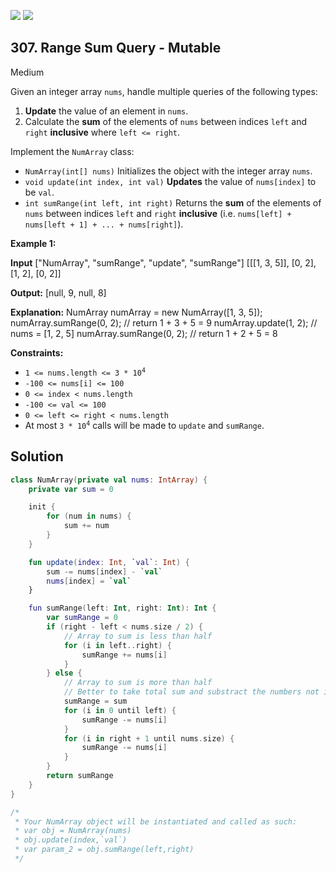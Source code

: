 [![](https://img.shields.io/github/stars/javadev/LeetCode-in-Kotlin?label=Stars&style=flat-square)](https://github.com/javadev/LeetCode-in-Kotlin)
[![](https://img.shields.io/github/forks/javadev/LeetCode-in-Kotlin?label=Fork%20me%20on%20GitHub%20&style=flat-square)](https://github.com/javadev/LeetCode-in-Kotlin/fork)

## 307\. Range Sum Query - Mutable

Medium

Given an integer array `nums`, handle multiple queries of the following types:

1.  **Update** the value of an element in `nums`.
2.  Calculate the **sum** of the elements of `nums` between indices `left` and `right` **inclusive** where `left <= right`.

Implement the `NumArray` class:

*   `NumArray(int[] nums)` Initializes the object with the integer array `nums`.
*   `void update(int index, int val)` **Updates** the value of `nums[index]` to be `val`.
*   `int sumRange(int left, int right)` Returns the **sum** of the elements of `nums` between indices `left` and `right` **inclusive** (i.e. `nums[left] + nums[left + 1] + ... + nums[right]`).

**Example 1:**

**Input** ["NumArray", "sumRange", "update", "sumRange"] [[[1, 3, 5]], [0, 2], [1, 2], [0, 2]]

**Output:** [null, 9, null, 8]

**Explanation:** NumArray numArray = new NumArray([1, 3, 5]); numArray.sumRange(0, 2); // return 1 + 3 + 5 = 9 numArray.update(1, 2); // nums = [1, 2, 5] numArray.sumRange(0, 2); // return 1 + 2 + 5 = 8

**Constraints:**

*   <code>1 <= nums.length <= 3 * 10<sup>4</sup></code>
*   `-100 <= nums[i] <= 100`
*   `0 <= index < nums.length`
*   `-100 <= val <= 100`
*   `0 <= left <= right < nums.length`
*   At most <code>3 * 10<sup>4</sup></code> calls will be made to `update` and `sumRange`.

## Solution

```kotlin
class NumArray(private val nums: IntArray) {
    private var sum = 0

    init {
        for (num in nums) {
            sum += num
        }
    }

    fun update(index: Int, `val`: Int) {
        sum -= nums[index] - `val`
        nums[index] = `val`
    }

    fun sumRange(left: Int, right: Int): Int {
        var sumRange = 0
        if (right - left < nums.size / 2) {
            // Array to sum is less than half
            for (i in left..right) {
                sumRange += nums[i]
            }
        } else {
            // Array to sum is more than half
            // Better to take total sum and substract the numbers not in range
            sumRange = sum
            for (i in 0 until left) {
                sumRange -= nums[i]
            }
            for (i in right + 1 until nums.size) {
                sumRange -= nums[i]
            }
        }
        return sumRange
    }
}

/*
 * Your NumArray object will be instantiated and called as such:
 * var obj = NumArray(nums)
 * obj.update(index,`val`)
 * var param_2 = obj.sumRange(left,right)
 */
```